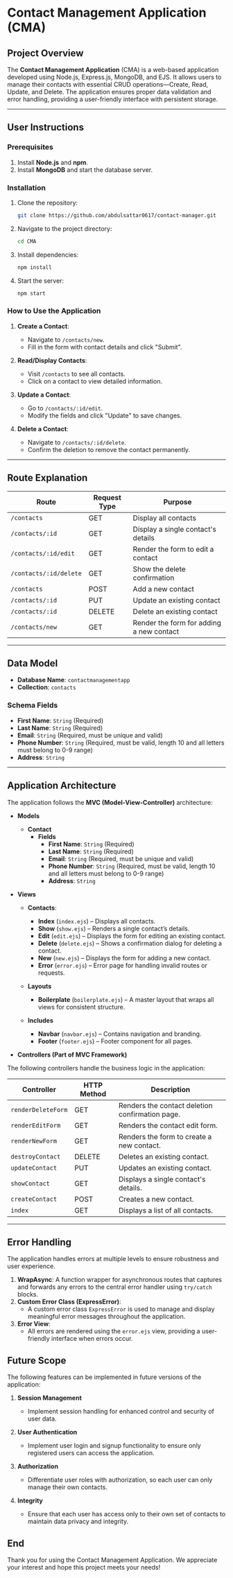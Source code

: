 # **Contact Management Application (CMA)**

## **Project Overview**

The **Contact Management Application** (CMA) is a web-based application developed using Node.js, Express.js, MongoDB, and EJS. It allows users to manage their contacts with essential CRUD operations—Create, Read, Update, and Delete. The application ensures proper data validation and error handling, providing a user-friendly interface with persistent storage.

---

## **User Instructions**

### **Prerequisites**

1. Install **Node.js** and **npm**.
2. Install **MongoDB** and start the database server.

### **Installation**

1. Clone the repository:
   ```bash
   git clone https://github.com/abdulsattar0617/contact-manager.git
   ```
2. Navigate to the project directory:
   ```bash
   cd CMA
   ```
3. Install dependencies:
   ```bash
   npm install
   ```
4. Start the server:
   ```bash
   npm start
   ```

### **How to Use the Application**

1. **Create a Contact**:
   - Navigate to `/contacts/new`.
   - Fill in the form with contact details and click "Submit".
2. **Read/Display Contacts**:

   - Visit `/contacts` to see all contacts.
   - Click on a contact to view detailed information.

3. **Update a Contact**:

   - Go to `/contacts/:id/edit`.
   - Modify the fields and click "Update" to save changes.

4. **Delete a Contact**:
   - Navigate to `/contacts/:id/delete`.
   - Confirm the deletion to remove the contact permanently.

---

## **Route Explanation**

| **Route**              | **Request Type** | **Purpose**                              |
| ---------------------- | ---------------- | ---------------------------------------- |
| `/contacts`            | GET              | Display all contacts                     |
| `/contacts/:id`        | GET              | Display a single contact's details       |
| `/contacts/:id/edit`   | GET              | Render the form to edit a contact        |
| `/contacts/:id/delete` | GET              | Show the delete confirmation             |
| `/contacts`            | POST             | Add a new contact                        |
| `/contacts/:id`        | PUT              | Update an existing contact               |
| `/contacts/:id`        | DELETE           | Delete an existing contact               |
| `/contacts/new`        | GET              | Render the form for adding a new contact |

---

## **Data Model**

- **Database Name**: `contactmanagementapp`
- **Collection**: `contacts`

### **Schema Fields**

- **First Name**: `String` (Required)
- **Last Name**: `String` (Required)
- **Email**: `String` (Required, must be unique and valid)
- **Phone Number**: `String` (Required, must be valid, length 10 and all letters must belong to 0-9 range)
- **Address**: `String`

---

## **Application Architecture**

The application follows the **MVC (Model-View-Controller)** architecture:

- **Models**

  - **Contact**
    - **Fields**
      - **First Name**: `String` (Required)
      - **Last Name**: `String` (Required)
      - **Email**: `String` (Required, must be unique and valid)
      - **Phone Number**: `String` (Required, must be valid, length 10 and all letters must belong to 0-9 range)
      - **Address**: `String`

- **Views**

  - **Contacts**:

    - **Index** (`index.ejs`) – Displays all contacts.
    - **Show** (`show.ejs`) – Renders a single contact’s details.
    - **Edit** (`edit.ejs`) – Displays the form for editing an existing contact.
    - **Delete** (`delete.ejs`) – Shows a confirmation dialog for deleting a contact.
    - **New** (`new.ejs`) – Displays the form for adding a new contact.
    - **Error** (`error.ejs`) – Error page for handling invalid routes or requests.

  - **Layouts**

    - **Boilerplate** (`boilerplate.ejs`) – A master layout that wraps all views for consistent structure.

  - **Includes**
    - **Navbar** (`navbar.ejs`) – Contains navigation and branding.
    - **Footer** (`footer.ejs`) – Footer component for all pages.

- **Controllers (Part of MVC Framework)**

The following controllers handle the business logic in the application:

| **Controller**     | **HTTP Method** | **Description**                                 |
| ------------------ | --------------- | ----------------------------------------------- |
| `renderDeleteForm` | GET             | Renders the contact deletion confirmation page. |
| `renderEditForm`   | GET             | Renders the contact edit form.                  |
| `renderNewForm`    | GET             | Renders the form to create a new contact.       |
| `destroyContact`   | DELETE          | Deletes an existing contact.                    |
| `updateContact`    | PUT             | Updates an existing contact.                    |
| `showContact`      | GET             | Displays a single contact's details.            |
| `createContact`    | POST            | Creates a new contact.                          |
| `index`            | GET             | Displays a list of all contacts.                |

---

## **Error Handling**

The application handles errors at multiple levels to ensure robustness and user experience.

1. **WrapAsync**: A function wrapper for asynchronous routes that captures and forwards any errors to the central error handler using `try/catch` blocks.
2. **Custom Error Class (ExpressError)**:
   - A custom error class `ExpressError` is used to manage and display meaningful error messages throughout the application.
3. **Error View**:
   - All errors are rendered using the `error.ejs` view, providing a user-friendly interface when errors occur.

## **Future Scope**

The following features can be implemented in future versions of the application:

1. **Session Management**

   - Implement session handling for enhanced control and security of user data.

2. **User Authentication**

   - Implement user login and signup functionality to ensure only registered users can access the application.

3. **Authorization**
   - Differentiate user roles with authorization, so each user can only manage their own contacts.
4. **Integrity**
   - Ensure that each user has access only to their own set of contacts to maintain data privacy and integrity.

## **End**

Thank you for using the Contact Management Application. We appreciate your interest and hope this project meets your needs!

